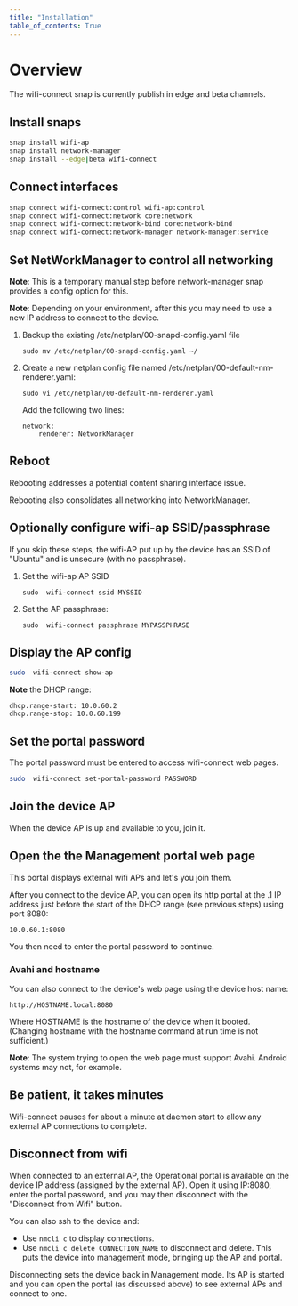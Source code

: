 ```yaml
---
title: "Installation"
table_of_contents: True
---
```


# Overview

The wifi-connect snap is currently publish in edge and beta channels.

## Install snaps

```bash
snap install wifi-ap
snap install network-manager
snap install --edge|beta wifi-connect
```

## Connect interfaces

```bash
snap connect wifi-connect:control wifi-ap:control
snap connect wifi-connect:network core:network
snap connect wifi-connect:network-bind core:network-bind
snap connect wifi-connect:network-manager network-manager:service
```

## Set NetWorkManager to control all networking

**Note**: This is a temporary manual step before network-manager snap provides a config option for this.

**Note**: Depending on your environment, after this you may need to use a new IP address to connect to the device.

 1. Backup the existing /etc/netplan/00-snapd-config.yaml file 

        sudo mv /etc/netplan/00-snapd-config.yaml ~/

 1. Create a new netplan config file named /etc/netplan/00-default-nm-renderer.yaml:

        sudo vi /etc/netplan/00-default-nm-renderer.yaml

    Add the following two lines:

        network:
            renderer: NetworkManager

## Reboot

Rebooting addresses a potential content sharing interface issue. 

Rebooting also consolidates all networking into NetworkManager.

## Optionally configure wifi-ap SSID/passphrase

If you skip these steps, the wifi-AP put up by the device has an SSID of "Ubuntu" and is unsecure (with no passphrase). 

 1. Set the wifi-ap AP SSID

        sudo  wifi-connect ssid MYSSID 

 1. Set the AP passphrase:

        sudo  wifi-connect passphrase MYPASSPHRASE

## Display the AP config

```bash
sudo  wifi-connect show-ap
```

**Note** the DHCP range:

    dhcp.range-start: 10.0.60.2
    dhcp.range-stop: 10.0.60.199

## Set the portal password

The portal password must be entered to access wifi-connect web pages.

```bash
sudo  wifi-connect set-portal-password PASSWORD
```

## Join the device AP

When the device AP is up and available to you, join it.

## Open the the Management portal web page

This portal displays external wifi APs and let's you join them.

After you connect to the device AP, you can open its http portal at the .1 IP address just before the start of the DHCP range (see previous steps) using port 8080: 

    10.0.60.1:8080

You then need to enter the portal password to continue.

### Avahi and hostname

You can also connect to the device's web page using the device host name: 

    http://HOSTNAME.local:8080 

Where HOSTNAME is the hostname of the device when it booted. (Changing hostname with the hostname command at run time is not sufficient.) 

**Note**: The system trying to open the web page must support Avahi. Android systems may not, for example.

## Be patient, it takes minutes

Wifi-connect pauses for about a minute at daemon start to allow any external AP connections to complete.

## Disconnect from wifi

When connected to an external AP, the Operational portal is available on the device IP address (assigned by the external AP). Open it using IP:8080, enter the portal password, and you may then disconnect with the "Disconnect from Wifi" button.

You can also ssh to the device and:

 * Use `nmcli c` to display connections.
 * Use `nmcli c delete CONNECTION_NAME` to disconnect and delete. This puts the device into management mode, bringing up the AP and portal.

Disconnecting sets the device back in Management mode. Its AP is started and you can open the portal (as discussed above) to see external APs and connect to one.

